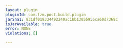 ```yaml
---
layout: plugin
pluginId: com.fzm.post.build.plugin
jarSha1: 831df019334492240ac1bb1305b956ca60d7369c
isJarAvailable: true
error: NONE
violations: []

---
```

